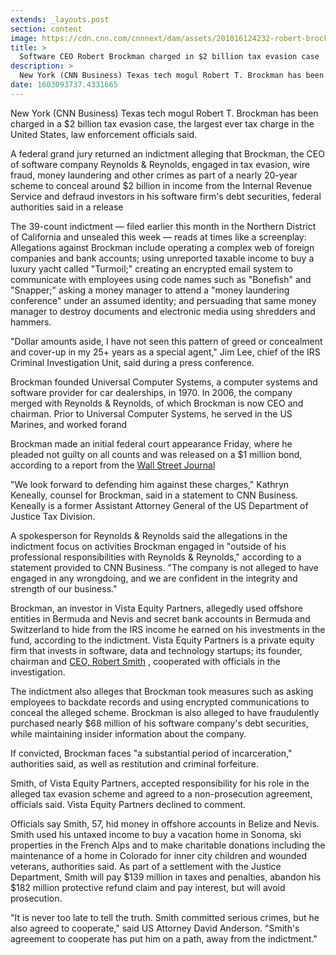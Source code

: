 ```yaml
--- 
extends: _layouts.post 
section: content 
image: https://cdn.cnn.com/cnnnext/dam/assets/201016124232-robert-brockman-file-super-tease.jpg 
title: > 
  Software CEO Robert Brockman charged in $2 billion tax evasion case 
description: > 
  New York (CNN Business) Texas tech mogul Robert T. Brockman has been charged in a $2 billion tax evasion case, the largest ever tax charge in the United States, law enforcement officials said.In 2006, the company merged with Reynolds & Reynolds, of which Brockman is now CEO and chairman.A spokesperson for Reynolds & Reynolds said the allegations in the indictment focus on activities Brockman engaged in "outside of his professional responsibilities with Reynolds & Reynolds," according to a statement provided to CNN Business.Vista Equity Partners is a private equity firm that invests in software, data and technology startups; its founder, chairman and CEO, Robert Smith , cooperated with officials in the investigation.Smith, of Vista Equity Partners, accepted responsibility for his role in the alleged tax evasion scheme and agreed to a non-prosecution agreement, officials said. 
date: 1603093737.4331665 
--- 
```

<div><p>New York (CNN Business) Texas tech mogul Robert T. Brockman has been charged in a $2 billion tax evasion case, the largest ever tax charge in the United States, law enforcement officials said.</p><p>A federal grand jury returned an indictment alleging that Brockman, the CEO of software company Reynolds &amp; Reynolds, engaged in tax evasion, wire fraud, money laundering and other crimes as part of a nearly 20-year scheme to conceal around $2 billion in income from the Internal Revenue Service and defraud investors in his software firm's debt securities, federal authorities said in a release</p><p class="zn-body__paragraph speakable">The 39-count indictment &#8212; filed earlier this month in the Northern District of California and unsealed this week &#8212; reads at times like a screenplay: Allegations against Brockman include operating a complex web of foreign companies and bank accounts; using unreported taxable income to buy a luxury yacht called "Turmoil;" creating an encrypted email system to communicate with employees using code names such as "Bonefish" and "Snapper;" asking a money manager to attend a "money laundering conference" under an assumed identity; and persuading that same money manager to destroy documents and electronic media using shredders and hammers. </p><p class="zn-body__paragraph">"Dollar amounts aside, I have not seen this pattern of greed or concealment and cover-up in my 25+ years as a special agent," Jim Lee, chief of the IRS Criminal Investigation Unit, said during a press conference.</p><p>Brockman founded Universal Computer Systems, a computer systems and software provider for car dealerships, in 1970. In 2006, the company merged with Reynolds &amp; Reynolds, of which Brockman is now CEO and chairman. Prior to Universal Computer Systems, he served in the US Marines, and worked forand</p><a></a><p>Brockman made an initial federal court appearance Friday, where he pleaded not guilty on all counts and was released on a $1 million bond, according to a report from the <a href="https://www.wsj.com/articles/houston-software-executive-robert-brockman-charged-with-tax-evasion-11602790834" target="_blank">Wall Street Journal</a> </p><p class="zn-body__paragraph">"We look forward to defending him against these charges," Kathryn Keneally, counsel for Brockman, said in a statement to CNN Business. Keneally is a former Assistant Attorney General of the US Department of Justice Tax Division.</p><p class="zn-body__paragraph">A spokesperson for Reynolds &amp; Reynolds said the allegations in the indictment focus on activities Brockman engaged in "outside of his professional responsibilities with Reynolds &amp; Reynolds," according to a statement provided to CNN Business. "The company is not alleged to have engaged in any wrongdoing, and we are confident in the integrity and strength of our business."</p><p id="cnn-end-of-content" class="myFinance-widget"></p><a></a><p>Brockman, an investor in Vista Equity Partners, allegedly used offshore entities in Bermuda and Nevis and secret bank accounts in Bermuda and Switzerland to hide from the IRS income he earned on his investments in the fund, according to the indictment. Vista Equity Partners is a private equity firm that invests in software, data and technology startups; its founder, chairman and <a href="https://www.cnn.com/2019/05/19/business/robert-smith-billionaire-morehouse-gift-trnd/index.html" target="_blank">CEO, Robert Smith</a> , cooperated with officials in the investigation.</p><p class="zn-body__paragraph">The indictment also alleges that Brockman took measures such as asking employees to backdate records and using encrypted communications to conceal the alleged scheme. Brockman is also alleged to have fraudulently purchased nearly $68 million of his software company's debt securities, while maintaining insider information about the company. </p><p class="zn-body__paragraph">If convicted, Brockman faces "a substantial period of incarceration," authorities said, as well as restitution and criminal forfeiture. </p><p class="zn-body__paragraph">Smith, of Vista Equity Partners, accepted responsibility for his role in the alleged tax evasion scheme and agreed to a non-prosecution agreement, officials said. Vista Equity Partners declined to comment. </p><p></p><ul class="cn cn-list-hierarchical-xs cn--idx-17 cn-zoneAdContainer"></ul><p class="zn-body__paragraph">Officials say Smith, 57, hid money in offshore accounts in Belize and Nevis. Smith used his untaxed income to buy a vacation home in Sonoma, ski properties in the French Alps and to make charitable donations including the maintenance of a home in Colorado for inner city children and wounded veterans, authorities said. As part of a settlement with the Justice Department, Smith will pay $139 million in taxes and penalties, abandon his $182 million protective refund claim and pay interest, but will avoid prosecution. </p><p class="zn-body__paragraph">"It is never too late to tell the truth. Smith committed serious crimes, but he also agreed to cooperate," said US Attorney David Anderson. "Smith's agreement to cooperate has put him on a path, away from the indictment." </p></div>
